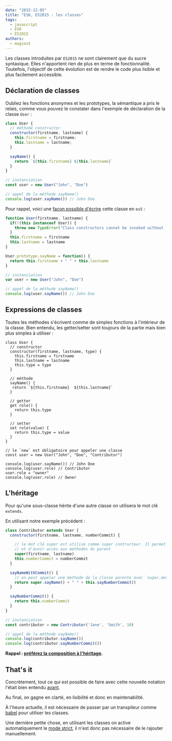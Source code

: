 ```yaml
---
date: "2015-12-05"
title: "ES6, ES2015 : les classes"
tags:
  - javascript
  - ES6
  - ES2015
authors:
  - magsout
---
```


Les classes introduites par `ES2015` ne sont clairement que du sucre syntaxique.
Elles n'apportent rien de plus en terme de fonctionnalité. Toutefois, l'objectif
de cette évolution est de rendre le code plus lisible et plus facilement
accessible.

## Déclaration de classes

Oubliez les fonctions anonymes et les prototypes, la sémantique a pris le
relais, comme vous pouvez le constater dans l'exemple de déclaration de la
classe `User` :

```js
class User {
  // méthode constructor
  constructor(firstname, lastname) {
    this.firstname = firstname;
    this.lastname = lastname;
  }

  sayName() {
    return `${this.firstname} ${this.lastname}`
  }
}

// instanciation
const user = new User("John", "Doe")

// appel de la méthode sayName()
console.log(user.sayName()) // John Doe
```

Pour rappel, voici une [façon possible
d'écrire](https://gist.github.com/magsout/a876b2fa8240a987e523) cette classe en
`es5` :

```js
function User(firstname, lastname) {
  if(!(this instanceof User)) {
    throw new TypeError("Class constructors cannot be invoked without 'new'")
  }
  this.firstname = firstname
  this.lastname = lastname
}

User.prototype.sayName = function() {
  return this.firstname + " " + this.lastname
}

// instanciation
var user = new User("John", "Doe")

// appel de la méthode sayName()
console.log(user.sayName()) // John Doe
```

## Expressions de classes

Toutes les méthodes s'écrivent comme de simples fonctions à l'intérieur de la
classe. Bien entendu, les getter/setter sont toujours de la partie mais bien
plus simples à utiliser :

```JS
class User {
  // constructor
  constructor(firstname, lastname, type) {
    this.firstname = firstname
    this.lastname = lastname
    this.type = type
  }

  // méthode
  sayName() {
   return `${this.firstname}  ${this.lastname}`
  }

  // getter
  get role() {
    return this.type
  }

  // setter
  set role(value) {
    return this.type = value
  }
}

// le `new` est obligatoire pour appeler une classe
const user = new User("John", "Doe", "Contributor")

console.log(user.sayName()) // John Doe
console.log(user.role) // Contributor
user.role = "owner"
console.log(user.role) // Owner
```

## L'héritage

Pour qu'une sous-classe hérite d'une autre classe on utilisera le mot
clé `extends`.

En utilisant notre exemple précédent :

```js
class Contributor extends User {
  constructor(firstname, lastname, numberCommit) {

    // le mot clé super est utilisé comme super contructeur. Il permet d'appeler
    // et d'avoir accès aux méthodes du parent
    super(firstname, lastname)
    this.numberCommit = numberCommit
  }

  sayNameWithCommit() {
    // on peut appeler une méthode de la classe parente avec `super.method`
    return super.sayName() + " " + this.sayNumberCommit()
  }

  sayNumberCommit() {
    return this.numberCommit
  }
}

// instanciation
const contributor = new Contributor('Jane', 'Smith', 10)

// appel de la méthode sayName()
console.log(contributor.sayName())
console.log(contributor.sayNumberCommit())

```

**Rappel : [préférez la composition à l'héritage](https://www.youtube.com/watch?v=wfMtDGfHWpA).**

## That's it

Concrètement, tout ce qui est possible de faire avec cette nouvelle notation
l'était bien entendu
[avant](https://gist.github.com/bloodyowl/7edc9c973d2236ed17e1).

Au final, on gagne en clarté, en lisibilité et donc en maintenabilité.

À l'heure actuelle, il est nécessaire de passer par un transpileur comme
[babel](https://babeljs.io/) pour utiliser les classes.

Une dernière petite chose, en utilisant les classes on active automatiquement le
[mode strict](https://developer.mozilla.org/fr/docs/Web/JavaScript/Reference/Strict_mode),
il n'est donc pas nécessaire de le rajouter manuellement.
